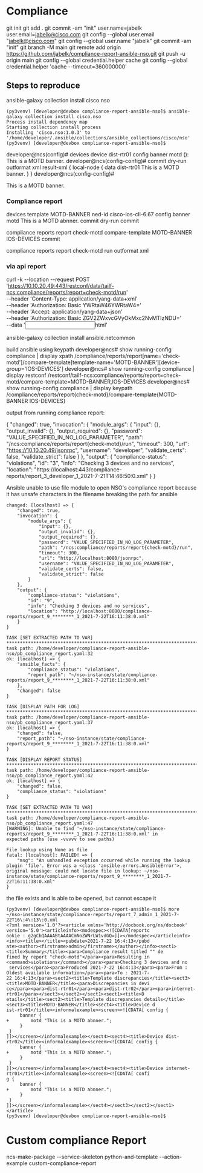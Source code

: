# Compliance
git init
git add .
git commit -am "init"
user.name=jabelk
user.email=jabelk@cisco.com
git config --global user.email "jabelk@cisco.com"
git config --global user.name "jabelk"
git commit -am "init"
git branch -M main
git remote add origin https://github.com/jabelk/compliance-report-ansible-nso.git
git push -u origin main
git config --global credential.helper cache
git config --global credential.helper 'cache --timeout=360000000'

## Steps to reproduce


ansible-galaxy collection install cisco.nso

```
(py3venv) [developer@devbox compliance-report-ansible-nso]$ ansible-galaxy collection install cisco.nso
Process install dependency map
Starting collection install process
Installing 'cisco.nso:1.0.3' to '/home/developer/.ansible/collections/ansible_collections/cisco/nso'
(py3venv) [developer@devbox compliance-report-ansible-nso]$
```


developer@ncs(config)# devices device dist-rtr01 config banner motd
(<LINE>): This is a MOTD banner.
developer@ncs(config-config)# commit dry-run outformat xml
result-xml {
    local-node {
        data <devices xmlns="http://tail-f.com/ns/ncs">
               <device>
                 <name>dist-rtr01</name>
                 <config>
                   <banner xmlns="urn:ios">
                     <motd>This is a MOTD banner. </motd>
                   </banner>
                 </config>
               </device>
             </devices>
    }
}
developer@ncs(config-config)#


<banner xmlns="urn:ios">
    <motd>This is a MOTD banner. </motd>
</banner>


### Compliance report

devices template MOTD-BANNER
ned-id cisco-ios-cli-6.67
config
banner motd 
This is a MOTD abnner.
commit dry-run
commit


compliance reports report check-motd
compare-template MOTD-BANNER IOS-DEVICES
commit

compliance reports report check-motd run outformat xml

### via api report

curl -k --location --request POST 'https://10.10.20.49:443/restconf/data/tailf-ncs:compliance/reports/report=check-motd/run' \
--header 'Content-Type: application/yang-data+xml' \
--header 'Authorization: Basic YWRtaW46YWRtaW4=' \
--header 'Accept: application/yang-data+json' \
--header 'Authorization: Basic ZGV2ZWxvcGVyOkMxc2NvMTIzNDU=' \
--data '<input><outformat>html</outformat></input>'

ansible-galaxy collection install ansible.netcommon


build ansible using keypath
developer@ncs# show running-config compliance | display xpath
/compliance/reports/report[name='check-motd']/compare-template[template-name='MOTD-BANNER'][device-group='IOS-DEVICES']
developer@ncs# show running-config compliance | display restconf
/restconf/tailf-ncs:compliance/reports/report=check-motd/compare-template=MOTD-BANNER,IOS-DEVICES
developer@ncs# show running-config compliance | display keypath
/compliance/reports/report{check-motd}/compare-template{MOTD-BANNER IOS-DEVICES}


output from running compliance report:

{
    "changed": true,
    "invocation": {
        "module_args": {
            "input": {},
            "output_invalid": {},
            "output_required": {},
            "password": "VALUE_SPECIFIED_IN_NO_LOG_PARAMETER",
            "path": "/ncs:compliance/reports/report{check-motd}/run",
            "timeout": 300,
            "url": "https://10.10.20.49/jsonrpc",
            "username": "developer",
            "validate_certs": false,
            "validate_strict": false
        }
    },
    "output": {
        "compliance-status": "violations",
        "id": "3",
        "info": "Checking 3 devices and no services",
        "location": "https://localhost:443/compliance-reports/report_3_developer_1_2021-7-21T14:46:50:0.xml"
    }
}

Ansible  unable to use file module to open NSO's compliance report because it has unsafe characters in the filename breaking the path for ansible
```
changed: [localhost] => {
    "changed": true,
    "invocation": {
        "module_args": {
            "input": {},
            "output_invalid": {},
            "output_required": {},
            "password": "VALUE_SPECIFIED_IN_NO_LOG_PARAMETER",
            "path": "/ncs:compliance/reports/report{check-motd}/run",
            "timeout": 300,
            "url": "http://localhost:8080/jsonrpc",
            "username": "VALUE_SPECIFIED_IN_NO_LOG_PARAMETER",
            "validate_certs": false,
            "validate_strict": false
        }
    },
    "output": {
        "compliance-status": "violations",
        "id": "9",
        "info": "Checking 3 devices and no services",
        "location": "http://localhost:8080/compliance-reports/report_9_********_1_2021-7-22T16:11:38:0.xml"
    }
}

TASK [SET EXTRACTED PATH TO VAR] ****************************************************************************************
task path: /home/developer/compliance-report-ansible-nso/pb_compliance_report.yaml:32
ok: [localhost] => {
    "ansible_facts": {
        "compliance_status": "violations",
        "report_path": "~/nso-instance/state/compliance-reports/report_9_********_1_2021-7-22T16:11:38:0.xml"
    },
    "changed": false
}

TASK [DISPLAY PATH FOR LOG] *********************************************************************************************
task path: /home/developer/compliance-report-ansible-nso/pb_compliance_report.yaml:37
ok: [localhost] => {
    "changed": false,
    "report_path": "~/nso-instance/state/compliance-reports/report_9_********_1_2021-7-22T16:11:38:0.xml"
}

TASK [DISPLAY REPORT STATUS] ********************************************************************************************
task path: /home/developer/compliance-report-ansible-nso/pb_compliance_report.yaml:42
ok: [localhost] => {
    "changed": false,
    "compliance_status": "violations"
}

TASK [SET EXTRACTED PATH TO VAR] ****************************************************************************************
task path: /home/developer/compliance-report-ansible-nso/pb_compliance_report.yaml:47
[WARNING]: Unable to find '~/nso-instance/state/compliance-reports/report_9_********_1_2021-7-22T16:11:38:0.xml' in
expected paths (use -vvvvv to see paths)

File lookup using None as file
fatal: [localhost]: FAILED! => {
    "msg": "An unhandled exception occurred while running the lookup plugin 'file'. Error was a <class 'ansible.errors.AnsibleError'>, original message: could not locate file in lookup: ~/nso-instance/state/compliance-reports/report_9_********_1_2021-7-22T16:11:38:0.xml"
}
```
the file exists and is able to be opened, but cannot escape it

```
(py3venv) [developer@devbox compliance-report-ansible-nso]$ more ~/nso-instance/state/compliance-reports/report_7_admin_1_2021-7-22T16\:4\:13\:0.xml
<?xml version='1.0'?><article xmlns='http://docbook.org/ns/docbook' version='5.0'><articleinfo><modespec><![CDATA[reportc
ookie : g2gCbQAAAABtAAAACmNoZWNrLW1vdGQ=]]></modespec></articleinfo><info><title></title><pubdate>2021-7-22 16:4:13</pubd
ate><author><firstname>admin</firstname></author></info><sect1><title>Summary</title><para>Compliance result titled "" de
fined by report "check-motd"</para><para>Resulting in <command>violations</command></para><para>Checking 3 devices and no
 services</para><para>Produced 2021-7-22 16:4:13</para><para>From : Oldest available information</para><para>To : 2021-7-
22 16:4:13</para><sect2><title>Template discrepancies</title><sect3><title>MOTD-BANNER</title><para>Discrepancies in devi
ce</para><para>dist-rtr01</para><para>dist-rtr02</para><para>internet-rtr01</para></sect3></sect2></sect1><sect1><title>D
etails</title><sect2><title>Template discrepancies details</title><sect3><title>MOTD-BANNER</title><sect4><title>Device d
ist-rtr01</title><informalexample><screen><![CDATA[ config {
     banner {
+        motd "This is a MOTD abnner.";
     }
 }
]]></screen></informalexample></sect4><sect4><title>Device dist-rtr02</title><informalexample><screen><![CDATA[ config {
     banner {
+        motd "This is a MOTD abnner.";
     }
 }
]]></screen></informalexample></sect4><sect4><title>Device internet-rtr01</title><informalexample><screen><![CDATA[ confi
g {
     banner {
+        motd "This is a MOTD abnner.";
     }
 }
]]></screen></informalexample></sect4></sect3></sect2></sect1></article>
(py3venv) [developer@devbox compliance-report-ansible-nso]$
```




# Custom compliance Report

ncs-make-package --service-skeleton python-and-template --action-example custom-compliance-report

